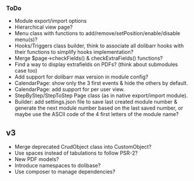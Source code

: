 ### ToDo

* Module export/import options
* Hierarchical view page?
* Menu class with functions to add/remove/setPosition/enable/disable menu(s)?
* Hooks/Triggers class builder, think to associate all dolibarr hooks with their functions to simplify hooks implementation?
* Merge $page->checkFields() & checkExtraFields() functions?
* Find a way to display extrafields on PDFs? (think about submodules case too)
* Add support for dolibarr max version in module config?
* CalendarPage: show only the 3 first events & hide the others by default.
* CalendarPage: add support for per user view.
* StepByStep/StepToStep Page class (as in native export/import module).
* Builder: add settings.json file to save last created module number & generate the next module number based on the last saved number, or maybe use the ASCII code of the 4 first letters of the module name?

## v3

* Merge deprecated CrudObject class into CustomObject?
* Use spaces instead of tabulations to follow PSR-2?
* New PDF models?
* Introduce namespaces to dolibase?
* Use composer to manage dependencies?
